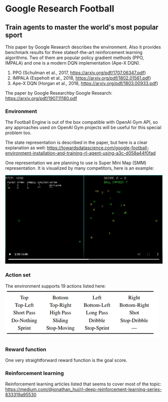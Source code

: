 # Google Research Football
## Train agents to master the world's most popular sport

This paper by Google Research describes the environment. Also it provides benchmark results for three stateof-the-art reinforcement learning algorithms. Two of them are popular policy gradient methods (PPO, IMPALA) and one is a modern DQN implementation (Ape-X DQN).

1. PPO (Schulman et al., 2017, https://arxiv.org/pdf/1707.06347.pdf)
1. IMPALA (Espeholt et al., 2018, https://arxiv.org/pdf/1802.01561.pdf)
1. Ape-X DQN (Horgan et al., 2018, https://arxiv.org/pdf/1803.00933.pdf)

The paper by Google Researchby Google Research: https://arxiv.org/pdf/1907.11180.pdf



### Environment
The Football Engine is out of the box compatible with OpenAI Gym API, so any approaches used on OpenAI Gym projects will be useful for this special problem too.

The state representation is described in the paper, but here is a clear explanation as well:
https://towardsdatascience.com/google-football-environment-installation-and-training-rl-agent-using-a3c-d058a44f0fad

One representation we are planning to use is Super Mini Map (SMM) representation. It is visualized by many competitors, here is an example:

![Kaggle_SMM](pics/Kaggle_SMM.png)

### Action set
The environment supports 19 actions listed here:
![Action_set](pics/action_set.png)

### Reward function
One very straightforward reward function is the goal score.


### Reinforcement learning
Reinforcement learning articles listed that seems to cover most of the topic:
https://medium.com/@jonathan_hui/rl-deep-reinforcement-learning-series-833319a95530